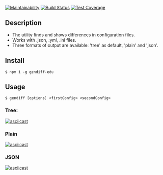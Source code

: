 [![Maintainability](https://api.codeclimate.com/v1/badges/3b82bd2469084d7ced75/maintainability)](https://codeclimate.com/github/egortd/project-gendiff/maintainability)
[![Build Status](https://travis-ci.org/egortd/project-gendiff.svg?branch=master)](https://travis-ci.org/egortd/project-gendiff)
[![Test Coverage](https://api.codeclimate.com/v1/badges/3b82bd2469084d7ced75/test_coverage)](https://codeclimate.com/github/egortd/project-gendiff/test_coverage)


## Description

- The utility finds and shows differences in configuration files. 
- Works with .json, .yml, .ini files.
- Three formats of output are available: 'tree' as default, 'plain' and 'json'.

## Install

`$ npm i -g gendiff-edu`

## Usage

`$ gendiff [options] <firstConfig> <secondConfig>`

### Tree:
[![asciicast](https://asciinema.org/a/s1eBlUZPUmIsRbHrT2a5m0yKE.svg)](https://asciinema.org/a/s1eBlUZPUmIsRbHrT2a5m0yKE)

### Plain
[![asciicast](https://asciinema.org/a/ra7zbfVfwIMXhuoQ2qvN5fGDh.svg)](https://asciinema.org/a/ra7zbfVfwIMXhuoQ2qvN5fGDh)

### JSON

[![asciicast](https://asciinema.org/a/itgzDwvZIorTWaplmuH6SwC3c.svg)](https://asciinema.org/a/itgzDwvZIorTWaplmuH6SwC3c)